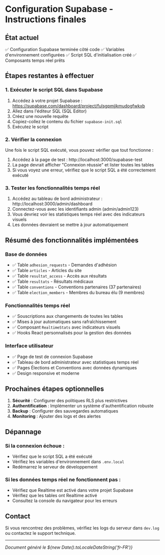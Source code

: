 # Configuration Supabase - Instructions finales

## État actuel
✅ Configuration Supabase terminée côté code
✅ Variables d'environnement configurées
✅ Script SQL d'initialisation créé
✅ Composants temps réel prêts

## Étapes restantes à effectuer

### 1. Exécuter le script SQL dans Supabase

1. Accédez à votre projet Supabase : https://supabase.com/dashboard/project/fulsgpmjjkmudogfwkxb
2. Allez dans l'éditeur SQL (SQL Editor)
3. Créez une nouvelle requête
4. Copiez-collez le contenu du fichier `supabase-init.sql`
5. Exécutez le script

### 2. Vérifier la connexion

Une fois le script SQL exécuté, vous pouvez vérifier que tout fonctionne :

1. Accédez à la page de test : http://localhost:3000/supabase-test
2. La page devrait afficher "Connexion réussie" et lister toutes les tables
3. Si vous voyez une erreur, vérifiez que le script SQL a été correctement exécuté

### 3. Tester les fonctionnalités temps réel

1. Accédez au tableau de bord administrateur : http://localhost:3000/admin/dashboard
2. Connectez-vous avec les identifiants admin (admin/admin123)
3. Vous devriez voir les statistiques temps réel avec des indicateurs visuels
4. Les données devraient se mettre à jour automatiquement

## Résumé des fonctionnalités implémentées

### Base de données
- ✅ Table `adhesion_requests` - Demandes d'adhésion
- ✅ Table `articles` - Articles du site
- ✅ Table `resultat_access` - Accès aux résultats
- ✅ Table `resultats` - Résultats médicaux
- ✅ Table `conventions` - Conventions partenaires (37 partenaires)
- ✅ Table `election_members` - Membres du bureau élu (9 membres)

### Fonctionnalités temps réel
- ✅ Souscriptions aux changements de toutes les tables
- ✅ Mises à jour automatiques sans rafraîchissement
- ✅ Composant `RealtimeStats` avec indicateurs visuels
- ✅ Hooks React personnalisés pour la gestion des données

### Interface utilisateur
- ✅ Page de test de connexion Supabase
- ✅ Tableau de bord administrateur avec statistiques temps réel
- ✅ Pages Élections et Conventions avec données dynamiques
- ✅ Design responsive et moderne

## Prochaines étapes optionnelles

1. **Sécurité** : Configurer des politiques RLS plus restrictives
2. **Authentification** : Implémenter un système d'authentification robuste
3. **Backup** : Configurer des sauvegardes automatiques
4. **Monitoring** : Ajouter des logs et des alertes

## Dépannage

### Si la connexion échoue :
- Vérifiez que le script SQL a été exécuté
- Vérifiez les variables d'environnement dans `.env.local`
- Redémarrez le serveur de développement

### Si les données temps réel ne fonctionnent pas :
- Vérifiez que Realtime est activé dans votre projet Supabase
- Vérifiez que les tables ont Realtime activé
- Consultez la console du navigateur pour les erreurs

## Contact

Si vous rencontrez des problèmes, vérifiez les logs du serveur dans `dev.log` ou contactez le support technique.

---

*Document généré le ${new Date().toLocaleDateString('fr-FR')}*